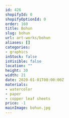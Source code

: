 ```yaml
---
id: 426
shopifyId: 0
shopifyOptionId: 0
order: 160
title: Bohun
slug: bohun
url: art-works/bohun
aliases: []
categories:
- graphics
inStock: false
isVisible: false
location: ""
height: 30
width: 21
date: 2020-01-01T00:00:00Z
materials:
- watercolor
- paper
- copper leaf sheets
price: -1
mainImage: bohun.jpg
---
```

